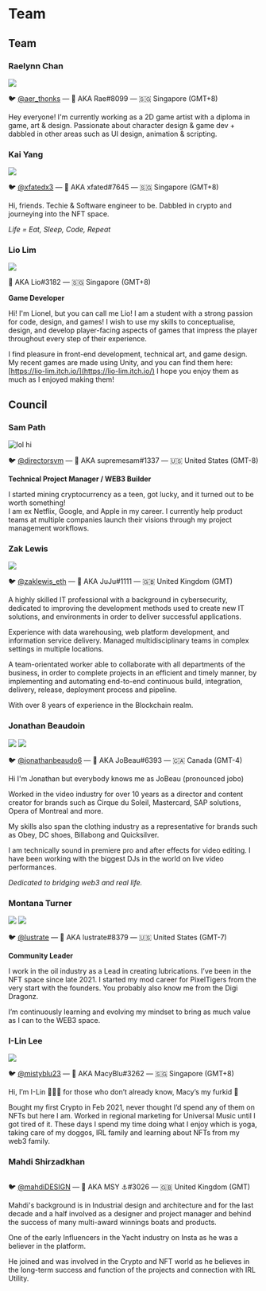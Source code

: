 # Team

## Team

### **Raelynn Chan**

![](<../.gitbook/assets/unnamed (5).png>)

🐦 [@aer\_thonks](https://twitter.com/aer\_thonks)  — :clap: AKA Rae#8099 — 🇸🇬 Singapore (GMT+8)

Hey everyone! I'm currently working as a 2D game artist with a diploma in game, art & design. Passionate about character design & game dev + dabbled in other areas such as UI design, animation & scripting.&#x20;

### Kai Yang

![](../.gitbook/assets/unnamed5.png)

🐦 [@xfatedx3](https://twitter.com/xfatedx3)  — :clap: AKA xfated#7645 — 🇸🇬 Singapore (GMT+8)

Hi, friends. Techie & Software engineer to be. Dabbled in crypto and journeying into the NFT space.

_Life = Eat, Sleep, Code, Repeat_

### Lio Lim

![](../.gitbook/assets/liger.png)

:clap: AKA Lio#3182 — 🇸🇬 Singapore (GMT+8)

**Game Developer**

Hi! I'm Lionel, but you can call me Lio! I am a student with a strong passion for code, design, and games! I wish to use my skills to conceptualise, design, and develop player-facing aspects of games that impress the player throughout every step of their experience.&#x20;

I find pleasure in front-end development, technical art, and game design. My recent games are made using Unity, and you can find them here: [https://lio-lim.itch.io/](https://lio-lim.itch.io/) I hope you enjoy them as much as I enjoyed making them!

## Council

### Sam **Path**

![lol hi ](<../.gitbook/assets/unnamed (41).png>)

🐦 [@directorsvm](https://twitter.com/DIRECTORSVM)  — :clap: AKA supremesam#1337 — 🇺🇸 United States (GMT-8)

**Technical Project Manager / WEB3 Builder**&#x20;

I started mining cryptocurrency as a teen, got lucky, and it turned out to be worth something!\
I am ex Netflix, Google, and Apple in my career. I currently help product teams at multiple companies launch their visions through my project management workflows.&#x20;

### Zak Lewis

![](../.gitbook/assets/unnamed.gif)

🐦 [@zaklewis\_eth](https://twitter.com/zaklewis\_eth)  — :clap: AKA JuJu#1111 — 🇬🇧 United Kingdom (GMT)

A highly skilled IT professional with a background in cybersecurity, dedicated to improving the development methods used to create new IT solutions, and environments in order to deliver successful applications.

Experience with data warehousing, web platform development, and information service delivery. Managed multidisciplinary teams in complex settings in multiple locations.

A team-orientated worker able to collaborate with all departments of the business, in order to complete projects in an efficient and timely manner, by implementing and automating end-to-end continuous build, integration, delivery, release, deployment process and pipeline.

With over 8 years of experience in the Blockchain realm.

### Jonathan Beaudoin

![](<../.gitbook/assets/unnamed (3) (1).png>) ![](../.gitbook/assets/mugshot.jpg)

🐦 [@jonathanbeaudo6](https://twitter.com/JonathanBeaudo6)  — :clap: AKA JoBeau#6393 — 🇨🇦 Canada (GMT-4)

Hi I'm Jonathan but everybody knows me as JoBeau (pronounced jobo)&#x20;

Worked in the video industry for over 10 years as a director and content creator for brands such as Cirque du Soleil, Mastercard, SAP solutions, Opera of Montreal and more.&#x20;

My skills also span the clothing industry as a representative for brands such as Obey, DC shoes, Billabong and Quicksilver.

I am technically sound in premiere pro and after effects for video editing. I have been working with the biggest DJs in the world on live video performances.&#x20;

_Dedicated to bridging web3 and real life._

### Montana Turner

![](<../.gitbook/assets/unnamed (1).png>) ![](../.gitbook/assets/IMG\_4424.png)

🐦 [@lustrate](https://twitter.com/lustrate)  — :clap: AKA lustrate#8379 — 🇺🇸 United States (GMT-7)

**Community Leader**

I work in the oil industry as a Lead in creating lubrications. I’ve been in the NFT space since late 2021. I started my mod career for PixelTigers from the very start with the founders. You probably also know me from the Digi Dragonz.&#x20;

I’m continuously learning and evolving my mindset to bring as much value as I can to the WEB3 space.

### I-Lin Lee

![](<../.gitbook/assets/unnamed (7).png>)

🐦 [@mistyblu23](https://twitter.com/mistyblu23)  — :clap: AKA MacyBlu#3262 — 🇸🇬 Singapore (GMT+8)

Hi, I’m I-Lin 🙆🏻‍♀️ for those who don’t already know, Macy’s my furkid 🐶&#x20;

Bought my first Crypto in Feb 2021, never thought I’d spend any of them on NFTs but here I am. Worked in regional marketing for Universal Music until I got tired of it. These days I spend my time doing what I enjoy which is yoga, taking care of my doggos, IRL family and learning about NFTs from my web3 family.

### Mahdi Shirzadkhan

<figure><img src="../.gitbook/assets/image (3).png" alt=""><figcaption></figcaption></figure>

🐦 [@mahdiDESIGN](https://twitter.com/mahdiDESIGN)  — :clap: AKA MSY ⚓#3026 — 🇬🇧 United Kingdom (GMT)

Mahdi's background is in Industrial design and architecture and for the last decade and a half involved as a designer and project manager and behind the success of many multi-award winnings boats and products.

One of the early Influencers in the Yacht industry on Insta as he was a believer in the platform.

He joined and was involved in the Crypto and NFT world as he believes in the long-term success and function of the projects and connection with IRL Utility.
